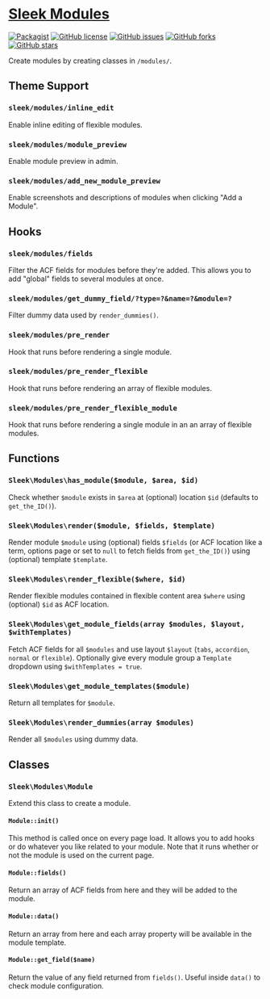 # [Sleek Modules](https://github.com/powerbuoy/sleek-modules/)

[![Packagist](https://img.shields.io/packagist/vpre/powerbuoy/sleek-modules.svg?style=flat-square)](https://packagist.org/packages/powerbuoy/sleek-modules)
[![GitHub license](https://img.shields.io/github/license/powerbuoy/sleek-modules.svg?style=flat-square)](https://github.com/powerbuoy/sleek-modules/blob/master/LICENSE)
[![GitHub issues](https://img.shields.io/github/issues/powerbuoy/sleek-modules.svg?style=flat-square)](https://github.com/powerbuoy/sleek-modules/issues)
[![GitHub forks](https://img.shields.io/github/forks/powerbuoy/sleek-modules.svg?style=flat-square)](https://github.com/powerbuoy/sleek-modules/network)
[![GitHub stars](https://img.shields.io/github/stars/powerbuoy/sleek-modules.svg?style=flat-square)](https://github.com/powerbuoy/sleek-modules/stargazers)

Create modules by creating classes in `/modules/`.

## Theme Support

### `sleek/modules/inline_edit`

Enable inline editing of flexible modules.

### `sleek/modules/module_preview`

Enable module preview in admin.

### `sleek/modules/add_new_module_preview`

Enable screenshots and descriptions of modules when clicking "Add a Module".

## Hooks

### `sleek/modules/fields`

Filter the ACF fields for modules before they're added. This allows you to add "global" fields to several modules at once.

### `sleek/modules/get_dummy_field/?type=?&name=?&module=?`

Filter dummy data used by `render_dummies()`.

### `sleek/modules/pre_render`

Hook that runs before rendering a single module.

### `sleek/modules/pre_render_flexible`

Hook that runs before rendering an array of flexible modules.

### `sleek/modules/pre_render_flexible_module`

Hook that runs before rendering a single module in an an array of flexible modules.

## Functions

### `Sleek\Modules\has_module($module, $area, $id)`

Check whether `$module` exists in `$area` at (optional) location `$id` (defaults to `get_the_ID()`).

### `Sleek\Modules\render($module, $fields, $template)`

Render module `$module` using (optional) fields `$fields` (or ACF location like a term, options page or set to `null` to fetch fields from `get_the_ID()`) using (optional) template `$template`.

### `Sleek\Modules\render_flexible($where, $id)`

Render flexible modules contained in flexible content area `$where` using (optional) `$id` as ACF location.

### `Sleek\Modules\get_module_fields(array $modules, $layout, $withTemplates)`

Fetch ACF fields for all `$modules` and use layout `$layout` (`tabs`, `accordion`, `normal` or `flexible`). Optionally give every module group a `Template` dropdown using `$withTemplates = true`.

### `Sleek\Modules\get_module_templates($module)`

Return all templates for `$module`.

### `Sleek\Modules\render_dummies(array $modules)`

Render all `$modules` using dummy data.

## Classes

### `Sleek\Modules\Module`

Extend this class to create a module.

#### `Module::init()`

This method is called once on every page load. It allows you to add hooks or do whatever you like related to your module. Note that it runs whether or not the module is used on the current page.

#### `Module::fields()`

Return an array of ACF fields from here and they will be added to the module.

#### `Module::data()`

Return an array from here and each array property will be available in the module template.

#### `Module::get_field($name)`

Return the value of any field returned from `fields()`. Useful inside `data()` to check module configuration.
